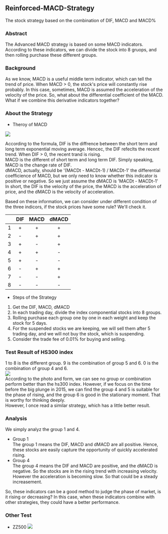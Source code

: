 ## Reinforced-MACD-Strategy
The stock strategy based on the combination of DIF, MACD and MACD%

### Abstract
The Advanced MACD strategy is based on some MACD indicators. According to these indicators, we can divide the stock into 8 gruops, and then rolling purchase these different groups.

### Background
As we know, MACD is a useful middle term indicator, which can tell the trend of price. When MACD > 0, the stock's price will constantly rise probably. In this case, sometimes, MACD is assumed the acceleration of the velocity of the price. So, what about the differential coefficient of the MACD. What if we combine this derivative indicators together?

### About the Strategy
- Theroy of MACD

![](https://ws4.sinaimg.cn/large/0069RVTdgy1ftsu3ezc2xj30n605kjre.jpg)

According to the formula, DIF is the diffrence between the short term and long term exponential moving average. Hencec, the DIF refeclts the recent trend. When DIF > 0, the recent trand is rising.  
MACD is the different of short term and long term DIF. Simply speaking, MACD is the change rate of DIF.   
dMACD, actually, should be '(MACDt - MACDt-1) / MACDt-1' the differential coefficience of MACD, but we only need to know whether this indicator is positive or negative. So we just assume the dMACD is 'MACDt - MACDt-1'  
In short, the DIF is the velocity of the price, the MACD is the acceleration of price, and the dMACD is the velocity of acceleration.

Based on these information, we can consider under different condition of the three indicors, if the stock prices have some rule? We'll check it.

||DIF|MACD|dMACD|  
|:--:|:--:|:--:|:--:|
|1|+|+|+|
|2|-|+|+|
|3|+|-|+|
|4|+|+|-|
|5|+|-|-|
|6|-|+|+|
|7|-|-|+|
|8|-|-|-|

- Steps of the Strategy

1. Get the DIF, MACD, dMACD
2. In each trading day, divide the index componential stocks into 8 groups. 
3. Rolling purchase each group one by one in each weight and keep the stock for 5 days.
4. For the suspended stocks we are keeping, we will sell them after 5 trading day, and we will not buy the stock, which is suspending.
5. Consider the trade fee of 0.01% for buying and selling.

### Test Result of HS300 index
1 to 8 is the different group. 9 is the combination of group 5 and 6. 0 is the combination of group 4 and 6.  
![](https://ws3.sinaimg.cn/large/0069RVTdgy1ftuh0bgtzyj30re0fk3zs.jpg)  
According to the photo and form, we can see no group or combination perform better than the hs300 index. However, if we focus on the time before the big plunge in 2015, we can find the group 4 and 5 is suitable for the phase of rising, and the group 6 is good in the stationary moment. That is worthy for thinking deeply.  
However, I once read a similar strategy, which has a little better result. 

### Analysis
We simply analyz the group 1 and 4.

- Group 1  
The group 1 means the DIF, MACD and dMACD are all positive. Hence, these stocks are easily capture the opportunity of quickly accelerated rising.   
- Group 4  
The group 4 means the DIF and MACD are positive, and the dMACD is negative. So the stocks are in the rising trend with increasing velocity. However the acceleration is becoming slow. So that could be a steady increasement.
  
So, these indicators can be a good method to judge the phase of market, is it rising or decreasing? In this case, when these indicators combine with other strategies, they could have a better performance.

### Other Test
- ZZ500
![](https://ws3.sinaimg.cn/large/0069RVTdgy1ftujldrsz3j30qg0emmxz.jpg)




 

